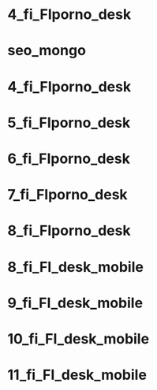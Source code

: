 # 4_fi_FIporno_desk
# seo_mongo
# 4_fi_FIporno_desk
# 5_fi_FIporno_desk
# 6_fi_FIporno_desk
# 7_fi_FIporno_desk
# 8_fi_FIporno_desk
# 8_fi_FI_desk_mobile
# 9_fi_FI_desk_mobile
# 10_fi_FI_desk_mobile
# 11_fi_FI_desk_mobile
